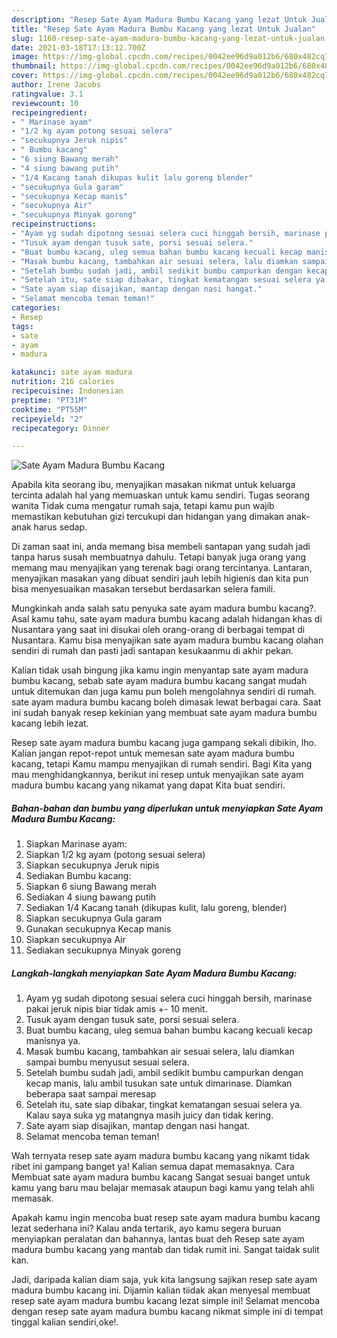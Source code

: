 ```yaml
---
description: "Resep Sate Ayam Madura Bumbu Kacang yang lezat Untuk Jualan"
title: "Resep Sate Ayam Madura Bumbu Kacang yang lezat Untuk Jualan"
slug: 1160-resep-sate-ayam-madura-bumbu-kacang-yang-lezat-untuk-jualan
date: 2021-03-18T17:13:12.700Z
image: https://img-global.cpcdn.com/recipes/0042ee96d9a012b6/680x482cq70/sate-ayam-madura-bumbu-kacang-foto-resep-utama.jpg
thumbnail: https://img-global.cpcdn.com/recipes/0042ee96d9a012b6/680x482cq70/sate-ayam-madura-bumbu-kacang-foto-resep-utama.jpg
cover: https://img-global.cpcdn.com/recipes/0042ee96d9a012b6/680x482cq70/sate-ayam-madura-bumbu-kacang-foto-resep-utama.jpg
author: Irene Jacobs
ratingvalue: 3.1
reviewcount: 10
recipeingredient:
- " Marinase ayam"
- "1/2 kg ayam potong sesuai selera"
- "secukupnya Jeruk nipis"
- " Bumbu kacang"
- "6 siung Bawang merah"
- "4 siung bawang putih"
- "1/4 Kacang tanah dikupas kulit lalu goreng blender"
- "secukupnya Gula garam"
- "secukupnya Kecap manis"
- "secukupnya Air"
- "secukupnya Minyak goreng"
recipeinstructions:
- "Ayam yg sudah dipotong sesuai selera cuci hinggah bersih, marinase pakai jeruk nipis biar tidak amis +- 10 menit."
- "Tusuk ayam dengan tusuk sate, porsi sesuai selera."
- "Buat bumbu kacang, uleg semua bahan bumbu kacang kecuali kecap manisnya ya."
- "Masak bumbu kacang, tambahkan air sesuai selera, lalu diamkan sampai bumbu menyusut sesuai selera."
- "Setelah bumbu sudah jadi, ambil sedikit bumbu campurkan dengan kecap manis, lalu ambil tusukan sate untuk dimarinase. Diamkan beberapa saat sampai meresap"
- "Setelah itu, sate siap dibakar, tingkat kematangan sesuai selera ya. Kalau saya suka yg matangnya masih juicy dan tidak kering."
- "Sate ayam siap disajikan, mantap dengan nasi hangat."
- "Selamat mencoba teman teman!"
categories:
- Resep
tags:
- sate
- ayam
- madura

katakunci: sate ayam madura 
nutrition: 216 calories
recipecuisine: Indonesian
preptime: "PT31M"
cooktime: "PT55M"
recipeyield: "2"
recipecategory: Dinner

---
```



![Sate Ayam Madura Bumbu Kacang](https://img-global.cpcdn.com/recipes/0042ee96d9a012b6/680x482cq70/sate-ayam-madura-bumbu-kacang-foto-resep-utama.jpg)

Apabila kita seorang ibu, menyajikan masakan nikmat untuk keluarga tercinta adalah hal yang memuaskan untuk kamu sendiri. Tugas seorang  wanita Tidak cuma mengatur rumah saja, tetapi kamu pun wajib memastikan kebutuhan gizi tercukupi dan hidangan yang dimakan anak-anak harus sedap.

Di zaman  saat ini, anda memang bisa membeli santapan yang sudah jadi tanpa harus susah membuatnya dahulu. Tetapi banyak juga orang yang memang mau menyajikan yang terenak bagi orang tercintanya. Lantaran, menyajikan masakan yang dibuat sendiri jauh lebih higienis dan kita pun bisa menyesuaikan masakan tersebut berdasarkan selera famili. 



Mungkinkah anda salah satu penyuka sate ayam madura bumbu kacang?. Asal kamu tahu, sate ayam madura bumbu kacang adalah hidangan khas di Nusantara yang saat ini disukai oleh orang-orang di berbagai tempat di Nusantara. Kamu bisa menyajikan sate ayam madura bumbu kacang olahan sendiri di rumah dan pasti jadi santapan kesukaanmu di akhir pekan.

Kalian tidak usah bingung jika kamu ingin menyantap sate ayam madura bumbu kacang, sebab sate ayam madura bumbu kacang sangat mudah untuk ditemukan dan juga kamu pun boleh mengolahnya sendiri di rumah. sate ayam madura bumbu kacang boleh dimasak lewat berbagai cara. Saat ini sudah banyak resep kekinian yang membuat sate ayam madura bumbu kacang lebih lezat.

Resep sate ayam madura bumbu kacang juga gampang sekali dibikin, lho. Kalian jangan repot-repot untuk memesan sate ayam madura bumbu kacang, tetapi Kamu mampu menyajikan di rumah sendiri. Bagi Kita yang mau menghidangkannya, berikut ini resep untuk menyajikan sate ayam madura bumbu kacang yang nikamat yang dapat Kita buat sendiri.

<!--inarticleads1-->

##### Bahan-bahan dan bumbu yang diperlukan untuk menyiapkan Sate Ayam Madura Bumbu Kacang:

1. Siapkan  Marinase ayam:
1. Siapkan 1/2 kg ayam (potong sesuai selera)
1. Siapkan secukupnya Jeruk nipis
1. Sediakan  Bumbu kacang:
1. Siapkan 6 siung Bawang merah
1. Sediakan 4 siung bawang putih
1. Sediakan 1/4 Kacang tanah (dikupas kulit, lalu goreng, blender)
1. Siapkan secukupnya Gula garam
1. Gunakan secukupnya Kecap manis
1. Siapkan secukupnya Air
1. Sediakan secukupnya Minyak goreng




<!--inarticleads2-->

##### Langkah-langkah menyiapkan Sate Ayam Madura Bumbu Kacang:

1. Ayam yg sudah dipotong sesuai selera cuci hinggah bersih, marinase pakai jeruk nipis biar tidak amis +- 10 menit.
1. Tusuk ayam dengan tusuk sate, porsi sesuai selera.
1. Buat bumbu kacang, uleg semua bahan bumbu kacang kecuali kecap manisnya ya.
1. Masak bumbu kacang, tambahkan air sesuai selera, lalu diamkan sampai bumbu menyusut sesuai selera.
1. Setelah bumbu sudah jadi, ambil sedikit bumbu campurkan dengan kecap manis, lalu ambil tusukan sate untuk dimarinase. Diamkan beberapa saat sampai meresap
1. Setelah itu, sate siap dibakar, tingkat kematangan sesuai selera ya. Kalau saya suka yg matangnya masih juicy dan tidak kering.
1. Sate ayam siap disajikan, mantap dengan nasi hangat.
1. Selamat mencoba teman teman!




Wah ternyata resep sate ayam madura bumbu kacang yang nikamt tidak ribet ini gampang banget ya! Kalian semua dapat memasaknya. Cara Membuat sate ayam madura bumbu kacang Sangat sesuai banget untuk kamu yang baru mau belajar memasak ataupun bagi kamu yang telah ahli memasak.

Apakah kamu ingin mencoba buat resep sate ayam madura bumbu kacang lezat sederhana ini? Kalau anda tertarik, ayo kamu segera buruan menyiapkan peralatan dan bahannya, lantas buat deh Resep sate ayam madura bumbu kacang yang mantab dan tidak rumit ini. Sangat taidak sulit kan. 

Jadi, daripada kalian diam saja, yuk kita langsung sajikan resep sate ayam madura bumbu kacang ini. Dijamin kalian tiidak akan menyesal membuat resep sate ayam madura bumbu kacang lezat simple ini! Selamat mencoba dengan resep sate ayam madura bumbu kacang nikmat simple ini di tempat tinggal kalian sendiri,oke!.

